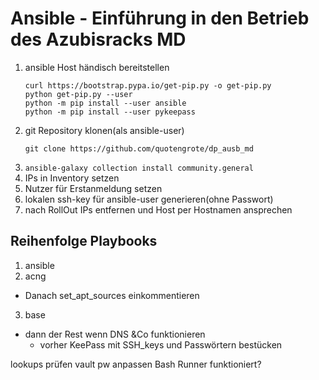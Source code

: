 # Ansible - Einführung in den Betrieb des Azubisracks MD


1. ansible Host händisch bereitstellen
    ```
    curl https://bootstrap.pypa.io/get-pip.py -o get-pip.py
    python get-pip.py --user
    python -m pip install --user ansible
    python -m pip install --user pykeepass
    ```
1. git Repository klonen(als ansible-user)
    ```
    git clone https://github.com/quotengrote/dp_ausb_md
    ```
2. `ansible-galaxy collection install community.general`
1. IPs in Inventory setzen
1. Nutzer für Erstanmeldung setzen
1. lokalen ssh-key für ansible-user generieren(ohne Passwort)
2. nach RollOut IPs entfernen und Host per Hostnamen ansprechen

## Reihenfolge Playbooks
1. ansible
2. acng
  * Danach set_apt_sources einkommentieren
3. base
* dann der Rest wenn DNS &Co funktionieren
  * vorher KeePass mit SSH_keys und Passwörtern bestücken



lookups prüfen
vault pw anpassen
Bash Runner funktioniert?
